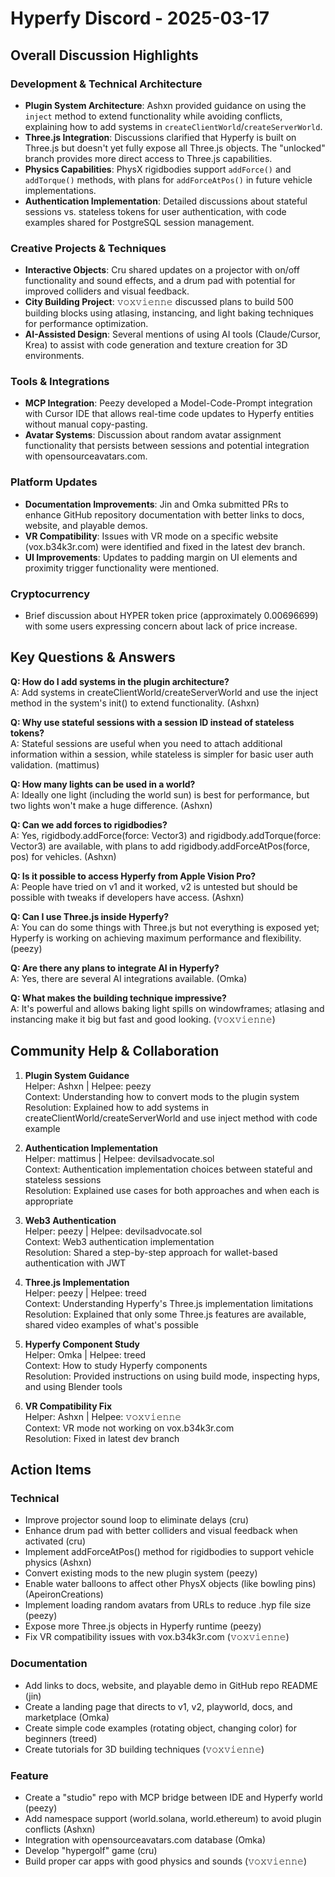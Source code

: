 # Hyperfy Discord - 2025-03-17

## Overall Discussion Highlights

### Development & Technical Architecture
- **Plugin System Architecture**: Ashxn provided guidance on using the `inject` method to extend functionality while avoiding conflicts, explaining how to add systems in `createClientWorld`/`createServerWorld`.
- **Three.js Integration**: Discussions clarified that Hyperfy is built on Three.js but doesn't yet fully expose all Three.js objects. The "unlocked" branch provides more direct access to Three.js capabilities.
- **Physics Capabilities**: PhysX rigidbodies support `addForce()` and `addTorque()` methods, with plans for `addForceAtPos()` in future vehicle implementations.
- **Authentication Implementation**: Detailed discussions about stateful sessions vs. stateless tokens for user authentication, with code examples shared for PostgreSQL session management.

### Creative Projects & Techniques
- **Interactive Objects**: Cru shared updates on a projector with on/off functionality and sound effects, and a drum pad with potential for improved colliders and visual feedback.
- **City Building Project**: 𝚟𝚘𝚡𝚟𝚒𝚎𝚗𝚗𝚎 discussed plans to build 500 building blocks using atlasing, instancing, and light baking techniques for performance optimization.
- **AI-Assisted Design**: Several mentions of using AI tools (Claude/Cursor, Krea) to assist with code generation and texture creation for 3D environments.

### Tools & Integrations
- **MCP Integration**: Peezy developed a Model-Code-Prompt integration with Cursor IDE that allows real-time code updates to Hyperfy entities without manual copy-pasting.
- **Avatar Systems**: Discussion about random avatar assignment functionality that persists between sessions and potential integration with opensourceavatars.com.

### Platform Updates
- **Documentation Improvements**: Jin and Omka submitted PRs to enhance GitHub repository documentation with better links to docs, website, and playable demos.
- **VR Compatibility**: Issues with VR mode on a specific website (vox.b34k3r.com) were identified and fixed in the latest dev branch.
- **UI Improvements**: Updates to padding margin on UI elements and proximity trigger functionality were mentioned.

### Cryptocurrency
- Brief discussion about HYPER token price (approximately 0.00696699) with some users expressing concern about lack of price increase.

## Key Questions & Answers

**Q: How do I add systems in the plugin architecture?**  
A: Add systems in createClientWorld/createServerWorld and use the inject method in the system's init() to extend functionality. (Ashxn)

**Q: Why use stateful sessions with a session ID instead of stateless tokens?**  
A: Stateful sessions are useful when you need to attach additional information within a session, while stateless is simpler for basic user auth validation. (mattimus)

**Q: How many lights can be used in a world?**  
A: Ideally one light (including the world sun) is best for performance, but two lights won't make a huge difference. (Ashxn)

**Q: Can we add forces to rigidbodies?**  
A: Yes, rigidbody.addForce(force: Vector3) and rigidbody.addTorque(force: Vector3) are available, with plans to add rigidbody.addForceAtPos(force, pos) for vehicles. (Ashxn)

**Q: Is it possible to access Hyperfy from Apple Vision Pro?**  
A: People have tried on v1 and it worked, v2 is untested but should be possible with tweaks if developers have access. (Ashxn)

**Q: Can I use Three.js inside Hyperfy?**  
A: You can do some things with Three.js but not everything is exposed yet; Hyperfy is working on achieving maximum performance and flexibility. (peezy)

**Q: Are there any plans to integrate AI in Hyperfy?**  
A: Yes, there are several AI integrations available. (Omka)

**Q: What makes the building technique impressive?**  
A: It's powerful and allows baking light spills on windowframes; atlasing and instancing make it big but fast and good looking. (𝚟𝚘𝚡𝚟𝚒𝚎𝚗𝚗𝚎)

## Community Help & Collaboration

1. **Plugin System Guidance**  
   Helper: Ashxn | Helpee: peezy  
   Context: Understanding how to convert mods to the plugin system  
   Resolution: Explained how to add systems in createClientWorld/createServerWorld and use inject method with code example

2. **Authentication Implementation**  
   Helper: mattimus | Helpee: devilsadvocate.sol  
   Context: Authentication implementation choices between stateful and stateless sessions  
   Resolution: Explained use cases for both approaches and when each is appropriate

3. **Web3 Authentication**  
   Helper: peezy | Helpee: devilsadvocate.sol  
   Context: Web3 authentication implementation  
   Resolution: Shared a step-by-step approach for wallet-based authentication with JWT

4. **Three.js Implementation**  
   Helper: peezy | Helpee: treed  
   Context: Understanding Hyperfy's Three.js implementation limitations  
   Resolution: Explained that only some Three.js features are available, shared video examples of what's possible

5. **Hyperfy Component Study**  
   Helper: Omka | Helpee: treed  
   Context: How to study Hyperfy components  
   Resolution: Provided instructions on using build mode, inspecting hyps, and using Blender tools

6. **VR Compatibility Fix**  
   Helper: Ashxn | Helpee: 𝚟𝚘𝚡𝚟𝚒𝚎𝚗𝚗𝚎  
   Context: VR mode not working on vox.b34k3r.com  
   Resolution: Fixed in latest dev branch

## Action Items

### Technical
- Improve projector sound loop to eliminate delays (cru)
- Enhance drum pad with better colliders and visual feedback when activated (cru)
- Implement addForceAtPos() method for rigidbodies to support vehicle physics (Ashxn)
- Convert existing mods to the new plugin system (peezy)
- Enable water balloons to affect other PhysX objects (like bowling pins) (ApeironCreations)
- Implement loading random avatars from URLs to reduce .hyp file size (peezy)
- Expose more Three.js objects in Hyperfy runtime (peezy)
- Fix VR compatibility issues with vox.b34k3r.com (𝚟𝚘𝚡𝚟𝚒𝚎𝚗𝚗𝚎)

### Documentation
- Add links to docs, website, and playable demo in GitHub repo README (jin)
- Create a landing page that directs to v1, v2, playworld, docs, and marketplace (Omka)
- Create simple code examples (rotating object, changing color) for beginners (treed)
- Create tutorials for 3D building techniques (𝚟𝚘𝚡𝚟𝚒𝚎𝚗𝚗𝚎)

### Feature
- Create a "studio" repo with MCP bridge between IDE and Hyperfy world (peezy)
- Add namespace support (world.solana, world.ethereum) to avoid plugin conflicts (Ashxn)
- Integration with opensourceavatars.com database (Omka)
- Develop "hypergolf" game (cru)
- Build proper car apps with good physics and sounds (𝚟𝚘𝚡𝚟𝚒𝚎𝚗𝚗𝚎)